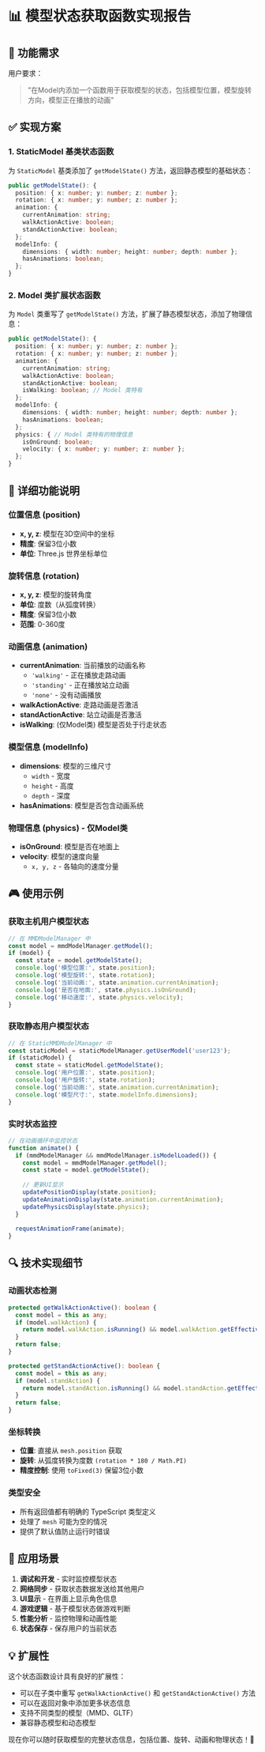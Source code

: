 # 📊 模型状态获取函数实现报告

## 🎯 **功能需求**

用户要求：
> "在Model内添加一个函数用于获取模型的状态，包括模型位置，模型旋转方向，模型正在播放的动画"

## ✅ **实现方案**

### **1. StaticModel 基类状态函数**

为 `StaticModel` 基类添加了 `getModelState()` 方法，返回静态模型的基础状态：

```typescript
public getModelState(): {
  position: { x: number; y: number; z: number };
  rotation: { x: number; y: number; z: number };
  animation: {
    currentAnimation: string;
    walkActionActive: boolean;
    standActionActive: boolean;
  };
  modelInfo: {
    dimensions: { width: number; height: number; depth: number };
    hasAnimations: boolean;
  };
}
```

### **2. Model 类扩展状态函数**

为 `Model` 类重写了 `getModelState()` 方法，扩展了静态模型状态，添加了物理信息：

```typescript
public getModelState(): {
  position: { x: number; y: number; z: number };
  rotation: { x: number; y: number; z: number };
  animation: {
    currentAnimation: string;
    walkActionActive: boolean;
    standActionActive: boolean;
    isWalking: boolean; // Model 类特有
  };
  modelInfo: {
    dimensions: { width: number; height: number; depth: number };
    hasAnimations: boolean;
  };
  physics: { // Model 类特有的物理信息
    isOnGround: boolean;
    velocity: { x: number; y: number; z: number };
  };
}
```

## 🔧 **详细功能说明**

### **位置信息 (position)**
- **x, y, z**: 模型在3D空间中的坐标
- **精度**: 保留3位小数
- **单位**: Three.js 世界坐标单位

### **旋转信息 (rotation)**
- **x, y, z**: 模型的旋转角度
- **单位**: 度数（从弧度转换）
- **精度**: 保留3位小数
- **范围**: 0-360度

### **动画信息 (animation)**
- **currentAnimation**: 当前播放的动画名称
  - `'walking'` - 正在播放走路动画
  - `'standing'` - 正在播放站立动画
  - `'none'` - 没有动画播放
- **walkActionActive**: 走路动画是否激活
- **standActionActive**: 站立动画是否激活
- **isWalking**: (仅Model类) 模型是否处于行走状态

### **模型信息 (modelInfo)**
- **dimensions**: 模型的三维尺寸
  - `width` - 宽度
  - `height` - 高度
  - `depth` - 深度
- **hasAnimations**: 模型是否包含动画系统

### **物理信息 (physics)** - 仅Model类
- **isOnGround**: 模型是否在地面上
- **velocity**: 模型的速度向量
  - `x, y, z` - 各轴向的速度分量

## 🎮 **使用示例**

### **获取主机用户模型状态**
```typescript
// 在 MMDModelManager 中
const model = mmdModelManager.getModel();
if (model) {
  const state = model.getModelState();
  console.log('模型位置:', state.position);
  console.log('模型旋转:', state.rotation);
  console.log('当前动画:', state.animation.currentAnimation);
  console.log('是否在地面:', state.physics.isOnGround);
  console.log('移动速度:', state.physics.velocity);
}
```

### **获取静态用户模型状态**
```typescript
// 在 StaticMMDModelManager 中
const staticModel = staticModelManager.getUserModel('user123');
if (staticModel) {
  const state = staticModel.getModelState();
  console.log('用户位置:', state.position);
  console.log('用户旋转:', state.rotation);
  console.log('当前动画:', state.animation.currentAnimation);
  console.log('模型尺寸:', state.modelInfo.dimensions);
}
```

### **实时状态监控**
```typescript
// 在动画循环中监控状态
function animate() {
  if (mmdModelManager && mmdModelManager.isModelLoaded()) {
    const model = mmdModelManager.getModel();
    const state = model.getModelState();
    
    // 更新UI显示
    updatePositionDisplay(state.position);
    updateAnimationDisplay(state.animation.currentAnimation);
    updatePhysicsDisplay(state.physics);
  }
  
  requestAnimationFrame(animate);
}
```

## 🔍 **技术实现细节**

### **动画状态检测**
```typescript
protected getWalkActionActive(): boolean {
  const model = this as any;
  if (model.walkAction) {
    return model.walkAction.isRunning() && model.walkAction.getEffectiveWeight() > 0;
  }
  return false;
}

protected getStandActionActive(): boolean {
  const model = this as any;
  if (model.standAction) {
    return model.standAction.isRunning() && model.standAction.getEffectiveWeight() > 0;
  }
  return false;
}
```

### **坐标转换**
- **位置**: 直接从 `mesh.position` 获取
- **旋转**: 从弧度转换为度数 `(rotation * 180 / Math.PI)`
- **精度控制**: 使用 `toFixed(3)` 保留3位小数

### **类型安全**
- 所有返回值都有明确的 TypeScript 类型定义
- 处理了 `mesh` 可能为空的情况
- 提供了默认值防止运行时错误

## 🎉 **应用场景**

1. **调试和开发** - 实时监控模型状态
2. **网络同步** - 获取状态数据发送给其他用户
3. **UI显示** - 在界面上显示角色信息
4. **游戏逻辑** - 基于模型状态做游戏判断
5. **性能分析** - 监控物理和动画性能
6. **状态保存** - 保存用户的当前状态

## 💡 **扩展性**

这个状态函数设计具有良好的扩展性：
- 可以在子类中重写 `getWalkActionActive()` 和 `getStandActionActive()` 方法
- 可以在返回对象中添加更多状态信息
- 支持不同类型的模型（MMD、GLTF）
- 兼容静态模型和动态模型

现在你可以随时获取模型的完整状态信息，包括位置、旋转、动画和物理状态！🚀
